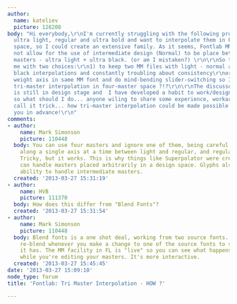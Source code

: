 ```yaml
---
author:
  name: kateliev
  picture: 128208
body: "Hi everybody,\r\nI'm currently struggling with the following problem - I have
  ultra light, regular and ultra bold and want to interpolate them in Fontlab  MM
  space, so I could create an extensive family. As it seems, Fontlab MM space does
  not allow for the use of intermediate design (Normal) to be place between the two
  masters - ultra light + ultra black. (or am I mistaken?) \r\n\r\nSo that leaves
  me with two choices:\r\n1) to keep two MM files with light - normal and normal -
  black interpolations and constantly troubling about consistency\r\nor 2) use two
  weight axis in same MM font and do mind-bending slider-switching so I could achieve
  tri-master interpolation in four-master space ?!?\r\n\r\nThe discussed type family
  is still in design stage and  I have developed a habit to work/design in MM space,
  so what should I do... anyone wiling to share some experience, workaround or ..
  call it trick... how tri-master interpolation could be made possible in Fontlab?\r\n\r\nThank
  you in advance!\r\n"
comments:
- author:
    name: Mark Simonson
    picture: 110448
  body: You can use four masters and ignore one of them, being careful to only interpolate
    along a single axis at a time between light and regular, and regular and bold.
    Tricky, but it works. This is why things like Superpolator were created, which
    can handle masters placed arbitrarily in a design space. Glyphs also has some
    ability to handle intermediate masters.
  created: '2013-03-27 15:31:19'
- author:
    name: HVB
    picture: 111370
  body: How does this differ from "Blend Fonts"?
  created: '2013-03-27 15:31:54'
- author:
    name: Mark Simonson
    picture: 110448
  body: Blend fonts is a one shot deal, working from two source fonts. You need to
    re-blend whenever you make a change to one of the source fonts to see what effect
    it has. The MM facility in FL is "live" so you can see what happens with the interpolation
    while you're editing your masters. It's more interactive.
  created: '2013-03-27 15:45:45'
date: '2013-03-27 15:09:10'
node_type: forum
title: 'Fontlab: Tri Master Interpolation - HOW ?'

---
```

